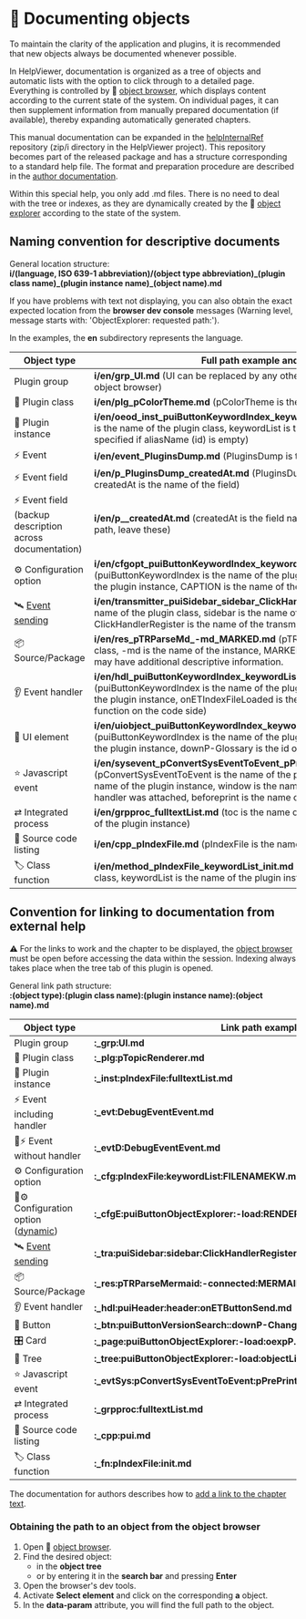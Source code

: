 # 📑 Documenting objects

To maintain the clarity of the application and plugins, it is recommended that new objects always be documented whenever possible.

In HelpViewer, documentation is organized as a tree of objects and automatic lists with the option to click through to a detailed page. Everything is controlled by 🧩 [object browser][oexplorer], which displays content according to the current state of the system. On individual pages, it can then supplement information from manually prepared documentation (if available), thereby expanding automatically generated chapters.

This manual documentation can be expanded in the [helpInternalRef][RhelpInternalRef] repository (zip/i directory in the HelpViewer project). This repository becomes part of the released package and has a structure corresponding to a standard help file. The format and preparation procedure are described in the [author documentation][AuthDoc].

Within this special help, you only add .md files. There is no need to deal with the tree or indexes, as they are dynamically created by the 🧩 [object explorer][oexplorer] according to the state of the system.

## Naming convention for descriptive documents

General location structure:  
**i/(language, ISO 639-1 abbreviation)/(object type abbreviation)_(plugin class name)\_(plugin instance name)\_(object name).md**

If you have problems with text not displaying, you can also obtain the exact expected location from the **browser dev console** messages (Warning level, message starts with: 'ObjectExplorer: requested path:').

In the examples, the **en** subdirectory represents the language.

| Object type | Full path example and description |
|---|---|
| Plugin group | **i/en/grp_UI.md** (UI can be replaced by any other group from the [group list][oexplorerGrp] in the object browser) |
| 🧩 Plugin class | **i/en/plg_pColorTheme.md** (pColorTheme is the name of the plugin class) |
| 🔹 Plugin instance | **i/en/oeod_inst_puiButtonKeywordIndex_keywordList.md** (puiButtonKeywordIndex is the name of the plugin class, keywordList is the name of the instance or is not specified if aliasName (id) is empty) |
| ⚡ Event | **i/en/event_PluginsDump.md** (PluginsDump is the name of the event) |
| ⚡ Event field | **i/en/p_PluginsDump_createdAt.md** (PluginsDump is the name of the event, createdAt is the name of the field)  |
| ⚡ Event field (backup description across documentation) | **i/en/p__createdAt.md** (createdAt is the field name, there are two underscores in the path, leave these) |
| ⚙️ Configuration option | **i/en/cfgopt_puiButtonKeywordIndex_keywordList_CAPTION.md** (puiButtonKeywordIndex is the name of the plugin class, keywordList is the name of the plugin instance, CAPTION is the name of the configuration key on the code side) |
| 🛰️ [Event sending][eventTra] | **i/en/transmitter_puiSidebar_sidebar_ClickHandlerRegister.md** (puiSidebar is the name of the plugin class, sidebar is the name of the plugin instance, ClickHandlerRegister is the name of the transmitted event) |
| 📦 Source/Package | **i/en/res_pTRParseMd_-md_MARKED.md** (pTRParseMd is the name of the plugin class, -md is the name of the instance, MARKED is the name of the source) [Source][resource] may have additional descriptive information. |
| 👂 Event handler | **i/en/hdl_puiButtonKeywordIndex_keywordList_onETIndexFileLoaded.md** (puiButtonKeywordIndex is the name of the plugin class, keywordList is the name of the plugin instance, onETIndexFileLoaded is the full name of the event handler function on the code side) |
| 🔘 UI element | **i/en/uiobject_puiButtonKeywordIndex_keywordList_downP-Glossary.md** (puiButtonKeywordIndex is the name of the plugin class, keywordList is the name of the plugin instance, downP-Glossary is the id of the html element id of the element) |
| ⭐ Javascript event | **i/en/sysevent_pConvertSysEventToEvent_pPrePrintEvent_window.beforeprint.md** (pConvertSysEventToEvent is the name of the plugin class, pPrePrintEvent is the name of the plugin instance, window is the name of the HTML element to which the handler was attached, beforeprint is the name of the Javascript event) |
| ⇄ Integrated process | **i/en/grpproc_fulltextList.md** (toc is the name of the integrated process - the name of the plugin instance) |
| 📄 Source code listing | **i/en/cpp_pIndexFile.md** (pIndexFile is the name of the plugin class) |
| 🏷️ Class function | **i/en/method_pIndexFile_keywordList_init.md** (pIndexFile is the name of the plugin class, keywordList is the name of the plugin instance, init is the name of the function) |

## Convention for linking to documentation from external help

⚠️ For the links to work and the chapter to be displayed, the [object browser][oexplorer] must be open before accessing the data within the session. Indexing always takes place when the tree tab of this plugin is opened.

General link path structure:  
**:(object type):(plugin class name):(plugin instance name):(object name).md**

| Object type | Link path example |
|---|---|
| Plugin group | **:_grp:UI.md** |
| 🧩 Plugin class | **:_plg:pTopicRenderer.md** |
| 🔹 Plugin instance | **:_inst:pIndexFile:fulltextList.md** |
| ⚡ Event including handler | **:_evt:DebugEventEvent.md** |
| 📄⚡ Event without handler | **:_evtD:DebugEventEvent.md** |
| ⚙️ Configuration option | **:_cfg:pIndexFile:keywordList:FILENAMEKW.md** |
| 📄⚙️ Configuration option ([dynamic][cfgDyn]) | **:_cfgE:puiButtonObjectExplorer:-load:RENDER-F.md** |
| 🛰️ [Event sending][eventTra] | **:_tra:puiSidebar:sidebar:ClickHandlerRegister.md** |
| 📦 Source/Package | **:_res:pTRParseMermaid:-connected:MERMAID.md** |
| 👂 Event handler | **:_hdl:puiHeader:header:onETButtonSend.md** |
| 🔘 Button | **:_btn:puiButtonVersionSearch::downP-ChangeVersion.md** |
| 🎛️ Card | **:_page:puiButtonObjectExplorer:-load:oexpP.md** |
| 📂 Tree | **:_tree:puiButtonObjectExplorer:-load:objectList.md** |
| ⭐ Javascript event | **:_evtSys:pConvertSysEventToEvent:pPrePrintEvent:window.beforeprint.md** |
| ⇄ Integrated process | **:_grpproc:fulltextList.md** |
| 📄 Source code listing | **:_cpp:pui.md** |
| 🏷️ Class function | **:_fn:pIndexFile:init.md** |

The documentation for authors describes how to [add a link to the chapter text][AuthDocLinks].

### Obtaining the path to an object from the object browser

1. Open 🧩 [object browser][oexplorer].
2. Find the desired object:
   - in the **object tree** 
   - or by entering it in the **search bar** and pressing **Enter**
3. Open the browser's dev tools.
4. Activate **Select element** and click on the corresponding **a** object.
5. In the **data-param** attribute, you will find the full path to the object.

[RhelpInternalRef]: https://github.com/HelpViewer/helpInternalRef "HelpViewer documentation for system objects"
[AuthDoc]: ?d=hlp-aguide/Help-__.zip "Documentation for authors"
[oexplorer]: oexplorer.md "Object browser"
[oexplorerGrp]: :_cfg:puiButtonObjectExplorer:-load:GROUPSLIST.md "List of groups in the object explorer"
[resource]: resource.md#h-2-3 "Resource - further information"
[cfgDyn]: cfgopt.md#h-2-1 "Dynamic configuration keys"
[eventTra]: event.md#h-2-2 "Sending an Event"
[AuthDocLinks]: ?d=hlp-aguide/Help-__.zip&d=hlp-aguide/Help-__.zip&p=links.md#h-3-0 "Links in texts"
